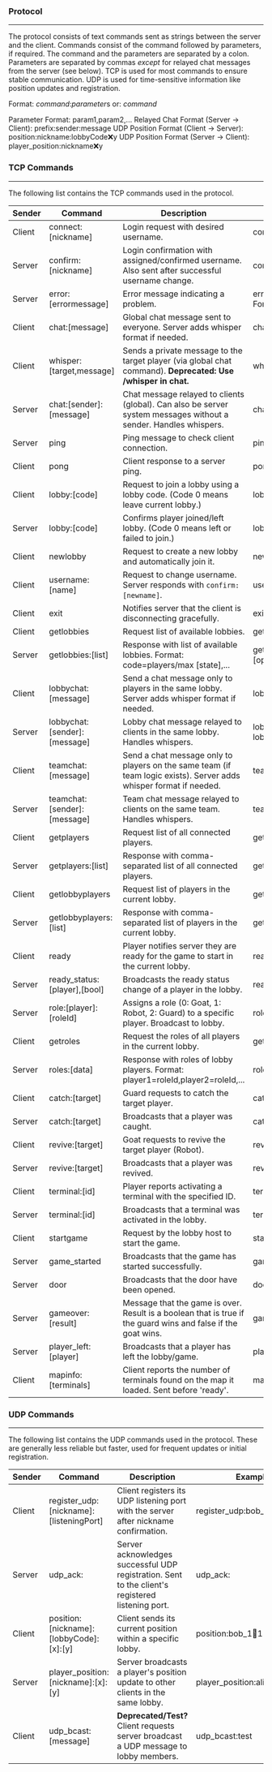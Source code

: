 ### Protocol
---
The protocol consists of text commands sent as strings between the server and the client. Commands consist of the command followed by parameters, if required. The command and the parameters are separated by a colon. Parameters are separated by commas *except* for relayed chat messages from the server (see below). TCP is used for most commands to ensure stable communication. UDP is used for time-sensitive information like position updates and registration.

Format: *command*:*parameter*s
or: *command*

Parameter Format: param1,param2,...
Relayed Chat Format (Server -> Client): prefix:sender:message
UDP Position Format (Client -> Server): position:nickname:lobbyCode:x:y
UDP Position Format (Server -> Client): player_position:nickname:x:y

### TCP Commands
---
The following list contains the TCP commands used in the protocol. 

| Sender | Command                      | Description                                                                                                        | Example                      | Protocol |
| ------ | ---------------------------- | ------------------------------------------------------------------------------------------------------------------ | ---------------------------- | -------- |
| Client | connect:[nickname]           | Login request with desired username.                                                                               | connect:bob                  | TCP      |
| Server | confirm:[nickname]           | Login confirmation with assigned/confirmed username. Also sent after successful username change.                   | confirm:bob_1                | TCP      |
| Server | error:[errormessage]         | Error message indicating a problem.                                                                                | error:Invalid Command Format | TCP      |
| Client | chat:[message]               | Global chat message sent to everyone. Server adds whisper format if needed.                                        | chat:hello                   | TCP      |
| Client | whisper:[target,message]     | Sends a private message to the target player (via global chat command). **Deprecated: Use /whisper in chat.**      | whisper:bob,hello bob        | TCP      |
| Server | chat:[sender]:[message]      | Chat message relayed to clients (global). Can also be server system messages without a sender. Handles whispers.   | chat:Alice:hello everyone    | TCP      |
| Server | ping                         | Ping message to check client connection.                                                                           | ping                         | TCP      |
| Client | pong                         | Client response to a server ping.                                                                                  | pong                         | TCP      |
| Client | lobby:[code]                 | Request to join a lobby using a lobby code. (Code 0 means leave current lobby.)                                    | lobby:1312                   | TCP      |
| Server | lobby:[code]                 | Confirms player joined/left lobby. (Code 0 means left or failed to join.)                                          | lobby:1312                   | TCP      |
| Client | newlobby                     | Request to create a new lobby and automatically join it.                                                           | newlobby                     | TCP      |
| Client | username:[name]              | Request to change username. Server responds with `confirm:[newname]`.                                              | username:notbob              | TCP      |
| Client | exit                         | Notifies server that the client is disconnecting gracefully.                                                       | exit                         | TCP      |
| Client | getlobbies                   | Request list of available lobbies.                                                                                 | getlobbies                   | TCP      |
| Server | getlobbies:[list]            | Response with list of available lobbies. Format: code=players/max [state],...                                      | getlobbies:1234=2/4 [open]   | TCP      |
| Client | lobbychat:[message]          | Send a chat message only to players in the same lobby. Server adds whisper format if needed.                       | lobbychat:hello lobby        | TCP      |
| Server | lobbychat:[sender]:[message] | Lobby chat message relayed to clients in the same lobby. Handles whispers.                                         | lobbychat:Bob:in the lobby!  | TCP      |
| Client | teamchat:[message]           | Send a chat message only to players on the same team (if team logic exists). Server adds whisper format if needed. | teamchat:go team!            | TCP      |
| Server | teamchat:[sender]:[message]  | Team chat message relayed to clients on the same team. Handles whispers.                                           | teamchat:Guard1:defend       | TCP      |
| Client | getplayers                   | Request list of all connected players.                                                                             | getplayers                   | TCP      |
| Server | getplayers:[list]            | Response with comma-separated list of all connected players.                                                       | getplayers:bob,alice         | TCP      |
| Client | getlobbyplayers              | Request list of players in the current lobby.                                                                      | getlobbyplayers              | TCP      |
| Server | getlobbyplayers:[list]       | Response with comma-separated list of players in the current lobby.                                                | getlobbyplayers:bob,alice    | TCP      |
| Client | ready                        | Player notifies server they are ready for the game to start in the current lobby.                                  | ready                        | TCP      |
| Server | ready_status:[player],[bool] | Broadcasts the ready status change of a player in the lobby.                                                       | ready_status:bob,true        | TCP      |
| Server | role:[player]:[roleId]       | Assigns a role (0: Goat, 1: Robot, 2: Guard) to a specific player. Broadcast to lobby.                             | role:bob:1                   | TCP      |
| Client | getroles                     | Request the roles of all players in the current lobby.                                                             | getroles                     | TCP      |
| Server | roles:[data]                 | Response with roles of lobby players. Format: player1=roleId,player2=roleId,...                                    | roles:bob=1,alice=2          | TCP      |
| Client | catch:[target]               | Guard requests to catch the target player.                                                                         | catch:bob                    | TCP      |
| Server | catch:[target]               | Broadcasts that a player was caught.                                                                               | catch:bob                    | TCP      |
| Client | revive:[target]              | Goat requests to revive the target player (Robot).                                                                 | revive:bob                   | TCP      |
| Server | revive:[target]              | Broadcasts that a player was revived.                                                                              | revive:bob                   | TCP      |
| Client | terminal:[id]                | Player reports activating a terminal with the specified ID.                                                        | terminal:0                   | TCP      |
| Server | terminal:[id]                | Broadcasts that a terminal was activated in the lobby.                                                             | terminal:0                   | TCP      |
| Client | startgame                    | Request by the lobby host to start the game.                                                                       | startgame                    | TCP      |
| Server | game_started                 | Broadcasts that the game has started successfully.                                                                 | game_started                 | TCP      |
| Server | door                         | Broadcasts that the door have been opened.                                                                         | door                         | TCP      |
| Server | gameover:[result]            | Message that the game is over. Result is a boolean that is true if the guard wins and false if the goat wins.      | gameover:true                | TCP      |
| Server | player_left:[player]         | Broadcasts that a player has left the lobby/game.                                                                  | player_left:alice            | TCP      |
| Client | mapinfo:[terminals]          | Client reports the number of terminals found on the map it loaded. Sent before 'ready'.                            | mapinfo:8                    | TCP      |

### UDP Commands
---
The following list contains the UDP commands used in the protocol. These are generally less reliable but faster, used for frequent updates or initial registration.

| Sender | Command                                   | Description                                                                                              | Example                          |
| ------ | ----------------------------------------- | -------------------------------------------------------------------------------------------------------- | -------------------------------- |
| Client | register_udp:[nickname]:[listeningPort] | Client registers its UDP listening port with the server after nickname confirmation.                     | register_udp:bob_1:54321         |
| Server | udp_ack:                                  | Server acknowledges successful UDP registration. Sent to the client's registered listening port.         | udp_ack:                         |
| Client | position:[nickname]:[lobbyCode]:[x]:[y] | Client sends its current position within a specific lobby.                                               | position:bob_1:1234:150:200      |
| Server | player_position:[nickname]:[x]:[y]      | Server broadcasts a player's position update to other clients in the same lobby.                         | player_position:alice:300:450    |
| Client | udp_bcast:[message]                       | **Deprecated/Test?** Client requests server broadcast a UDP message to lobby members.                    | udp_bcast:test                   |
